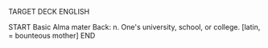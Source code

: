 TARGET DECK
ENGLISH

START
Basic
Alma mater
Back: n. One's university, school, or college. [latin, = bounteous mother]
END
